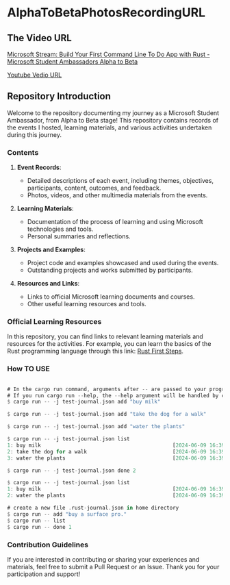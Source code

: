 # AlphaToBetaPhotosRecordingURL

## The Video URL
[Microsoft Stream: Build Your First Command Line To Do App with Rust - Microsoft Student Ambassadors Alpha to Beta](https://stdntpartners.sharepoint.com/:v:/s/MSPOpen2/EYdCGNhlUqxHtYsgHUWThPQBR-kuj5H9McB3ByOnVG3otg?e=8FXsos&nav=eyJyZWZlcnJhbEluZm8iOnsicmVmZXJyYWxBcHAiOiJTdHJlYW1XZWJBcHAiLCJyZWZlcnJhbFZpZXciOiJTaGFyZURpYWxvZy1MaW5rIiwicmVmZXJyYWxBcHBQbGF0Zm9ybSI6IldlYiIsInJlZmVycmFsTW9kZSI6InZpZXcifX0%3D)

[Youtube Vedio URL](https://www.youtube.com/watch?v=jDHHkzcnFks)
## Repository Introduction

Welcome to the repository documenting my journey as a Microsoft Student Ambassador, from Alpha to Beta stage! This repository contains records of the events I hosted, learning materials, and various activities undertaken during this journey.

### Contents

1. **Event Records**:

   - Detailed descriptions of each event, including themes, objectives, participants, content, outcomes, and feedback.
   - Photos, videos, and other multimedia materials from the events.
2. **Learning Materials**:

   - Documentation of the process of learning and using Microsoft technologies and tools.
   - Personal summaries and reflections.
3. **Projects and Examples**:

   - Project code and examples showcased and used during the events.
   - Outstanding projects and works submitted by participants.
4. **Resources and Links**:

   - Links to official Microsoft learning documents and courses.
   - Other useful learning resources and tools.

### Official Learning Resources

In this repository, you can find links to relevant learning materials and resources for the activities. For example, you can learn the basics of the Rust programming language through this link: [Rust First Steps](https://learn.microsoft.com/en-us/training/paths/rust-first-steps/).

### How TO USE

```rust

# In the cargo run command, arguments after -- are passed to your program, not to cargo. 
# If you run cargo run --help, the --help argument will be handled by cargo, not by your program.
$ cargo run -- -j test-journal.json add "buy milk"

$ cargo run -- -j test-journal.json add "take the dog for a walk"

$ cargo run -- -j test-journal.json add "water the plants"

$ cargo run -- -j test-journal.json list
1: buy milk                                           [2024-06-09 16:39]
2: take the dog for a walk                            [2024-06-09 16:39]
3: water the plants                                   [2024-06-09 16:39]

$ cargo run -- -j test-journal.json done 2

$ cargo run -- -j test-journal.json list
1: buy milk                                           [2024-06-09 16:39]
2: water the plants                                   [2024-06-09 16:39]

# create a new file .rust-journal.json in home directory
$ cargo run -- add "buy a surface pro."
$ cargo run -- list
$ cargo run -- done 1
```

### Contribution Guidelines

If you are interested in contributing or sharing your experiences and materials, feel free to submit a Pull Request or an Issue. Thank you for your participation and support!
